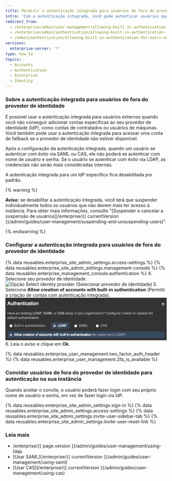 ```yaml
---
title: Permitir a autenticação integrada para usuários de fora do provedor de identidade
intro: 'Com a autenticação integrada, você pode autenticar usuários que não têm acesso ao seu provedor de identidade que usa LDAP, SAML ou CAS.'
redirect_from:
  - /enterprise/admin/user-management/allowing-built-in-authentication-for-users-outside-your-identity-provider
  - /enterprise/admin/authentication/allowing-built-in-authentication-for-users-outside-your-identity-provider
  - /admin/authentication/allowing-built-in-authentication-for-users-outside-your-identity-provider
versions:
  enterprise-server: '*'
type: how_to
topics:
  - Accounts
  - Authentication
  - Enterprise
  - Identity
---
```

### Sobre a autenticação integrada para usuários de fora do provedor de identidade

É possível usar a autenticação integrada para usuários externos quando você não conseguir adicionar contas específicas ao seu provedor de identidade (IdP), como contas de contratados ou usuários de máquinas. Você também pode usar a autenticação integrada para acessar uma conta de fallback se o provedor de identidade não estiver disponível.

Após a configuração da autenticação integrada, quando um usuário se autenticar com êxito via SAML ou CAS, ele não poderá se autenticar com nome de usuário e senha. Se o usuário se autenticar com êxito via LDAP, as credenciais não serão mais consideradas internas.

A autenticação integrada para um IdP específico fica desabilitada por padrão.

{% warning %}

**Aviso:** se desabilitar a autenticação integrada, você terá que suspender individualmente todos os usuários que não devem mais ter acesso à instância. Para obter mais informações, consulte "[Suspender e cancelar a suspensão de usuários](/enterprise/{{ currentVersion }}/admin/guides/user-management/suspending-and-unsuspending-users)".

{% endwarning %}

### Configurar a autenticação integrada para usuários de fora do provedor de identidade

{% data reusables.enterprise_site_admin_settings.access-settings %}
{% data reusables.enterprise_site_admin_settings.management-console %}
{% data reusables.enterprise_management_console.authentication %}
4. Selecione seu provedor de identidade. ![Opção Select identity provider (Selecionar provedor de identidade)
](/assets/images/enterprise/management-console/identity-provider-select.gif)
5. Selecione **Allow creation of accounts with built-in authentication** (Permitir a criação de contas com autenticação integrada). ![Opção Select built-in authentication (Selecionar autenticação integrada)](/assets/images/enterprise/management-console/built-in-auth-identity-provider-select.png)
6. Leia o aviso e clique em **Ok**.

{% data reusables.enterprise_user_management.two_factor_auth_header %}
{% data reusables.enterprise_user_management.2fa_is_available %}

### Convidar usuários de fora do provedor de identidade para autenticação na sua instância

Quando aceitar o convite, o usuário poderá fazer login com seu próprio nome de usuário e senha, em vez de fazer login via IdP.

{% data reusables.enterprise_site_admin_settings.sign-in %}
{% data reusables.enterprise_site_admin_settings.access-settings %}
{% data reusables.enterprise_site_admin_settings.invite-user-sidebar-tab %}
{% data reusables.enterprise_site_admin_settings.invite-user-reset-link %}

### Leia mais

- /enterprise/{{ page.version }}/admin/guides/user-management/using-ldap
- [Usar SAML](/enterprise/{{ currentVersion }}/admin/guides/user-management/using-saml)
- [Usar CAS](/enterprise/{{ currentVersion }}/admin/guides/user-management/using-cas)
